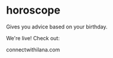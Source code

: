 horoscope
=========

Gives you advice based on your birthday.


We're live! Check out:

connectwithilana.com
